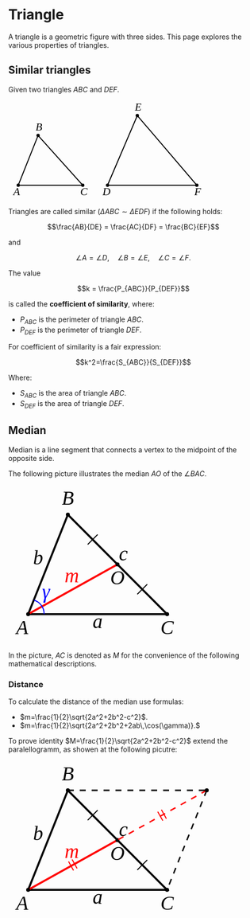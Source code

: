 # Triangle

A triangle is a geometric figure with three sides. This page explores the various properties of triangles.

## Similar triangles

Given two triangles $ABC$ and $DEF$.

<svg
width="500" height="200"
style="font-family: 'LatinModern'" font-style="italic"
fill="black" stroke="black"
xmlns="http://www.w3.org/2000/svg">
  <g fill="none" stroke-width="2">
    <polygon points="20,170 60,70 150,170" />
    <polygon points="200,170 260,30 380,170" />
    </g>
    <g font-size="22" stroke="none">
    <text x="10" y="190" >A</text>
    <text x="55" y="60" >B</text>
    <text x="145" y="190" >C</text>
    <text x="190" y="190" >D</text>
    <text x="255" y="20" >E</text>
    <text x="375" y="190" >F</text>
    </g>
    <circle cx="20" cy="170" r="3" />
    <circle cx="60" cy="70" r="3" />
    <circle cx="150" cy="170" r="3" />
    <circle cx="200" cy="170" r="3" />
    <circle cx="260" cy="30" r="3" />
    <circle cx="380" cy="170" r="3" />
</svg>

Triangles are called similar ($\Delta ABC \sim \Delta EDF$) if the following holds:

$$\frac{AB}{DE} = \frac{AC}{DF} = \frac{BC}{EF}$$

and

$$\angle A = \angle D, \quad \angle B = \angle E, \quad \angle C = \angle F.$$

The value

$$k = \frac{P_{ABC}}{P_{DEF}}$$

is called the **coefficient of similarity**, where:

- $P_{ABC}$ is the perimeter of triangle $ABC$.
- $P_{DEF}$ is the perimeter of triangle $DEF$.

For coefficient of similarity is a fair expression:

$$k^2=\frac{S_{ABC}}{S_{DEF}}$$

Where:

- $S_{ABC}$ is the area of triangle $ABC$.
- $S_{DEF}$ is the area of triangle $DEF$.

## Median

Median is a line segment that connects a vertex to the midpoint of the opposite side.

The following picture illustrates the median $AO$ of the $\angle BAC$.

<svg
  width="360" height="320"
  viewBox="-5 -15 90 80"
  fill="black" font-size="10"
  style="font-family: 'LatinModern'" font-style="italic"
  text-anchor="middle"
  xmlns="http://www.w3.org/2000/svg">
    <polygon
      points="5,50 25,0 75,50"
      fill="none"
      stroke="black"
      stroke-width="1"
    />
    <line x1="5" y1="50" x2="50" y2="25" stroke-width="1" stroke="red"/>
    <g stroke-width="0.5" stroke="black">
      <line x1="60" y1="40" x2="65" y2="35"/>
      <line x1="35"  y1="15" x2="40" y2="10"/>
    </g>
    <circle cx="5" cy="50" r="1"/>
    <circle cx="25" cy="0" r="1"/>
    <circle cx="75" cy="50" r="1"/>
    <circle cx="50" cy="25" r="1"/>
    <text x="2" y="60">A</text>
    <text x="25" y="-5">B</text>
    <text x="75" y="60">C</text>
    <text x="50" y="35">O</text>
    <text x="27" y="34" fill="red">m</text>
    <g fill="black">
      <text x="40" y="57">a</text>
      <text x="10" y="25">b</text>
      <text x="53" y="23">c</text>
    </g>
    <path d="M 8 43 A 7,7 0,0 1 13,50" fill="none" stroke-width="0.5" stroke="blue"/>
    <text x="14" y="42" fill="blue">γ</text>
</svg>

In the picture, $AC$ is denoted as $M$ for the convenience of the following mathematical descriptions. 

### Distance

To calculate the distance of the median use formulas:

- $m=\frac{1}{2}\sqrt{2a^2+2b^2-c^2}$.
- $m=\frac{1}{2}\sqrt{2a^2+2b^2+2ab\,\cos(\gamma)}.$

To prove identity $M=\frac{1}{2}\sqrt{2a^2+2b^2-c^2}$ extend the paralellogramm, as showen at the following picutre:

<svg
  width="440" height="320"
  viewBox="-5 -15 110 80"
  fill="black" font-size="10"
  style="font-family: 'LatinModern'" font-style="italic"
  text-anchor="middle"
  xmlns="http://www.w3.org/2000/svg">
    <polygon
      points="5,50 25,0 75,50"
      fill="none"
      stroke="black"
      stroke-width="1"
    />
    <line x1="5" y1="50" x2="50" y2="25" stroke-width="1" stroke="red"/>
    <g stroke-width="0.5" stroke="black">
      <line x1="60" y1="40" x2="65" y2="35"/>
      <line x1="35"  y1="15" x2="40" y2="10"/>
    </g>
    <circle cx="5" cy="50" r="1"/>
    <circle cx="25" cy="0" r="1"/>
    <circle cx="75" cy="50" r="1"/>
    <circle cx="50" cy="25" r="1"/>
    <text x="2" y="60">A</text>
    <text x="25" y="-5">B</text>
    <text x="75" y="60">C</text>
    <text x="50" y="35">O</text>
    <text x="27" y="34" fill="red">m</text>
    <g fill="black">
      <text x="40" y="57">a</text>
      <text x="10" y="25">b</text>
      <text x="53" y="23">c</text>
    </g>
    <g stroke-width="0.7" stroke="black" stroke-dasharray="3">
      <line x1="25" y1="0" x2="95" y2="0"/>
      <line x1="95" y1="0" x2="75" y2="50"/>
      <line x1="95" y1="0" x2="50" y2="25" stroke="red" />
    </g>
    <g stroke-width="0.5" stroke="red">
      <line x1="70.3" y1="10.75" x2="72.85" y2="15.25"/>
      <line x1="74.65" y1="14.25" x2="72.15" y2="9.75"/>
      <line x1="29.65" y1="39.25" x2="27.15" y2="34.75"/>
      <line x1="27.85" y1="40.25" x2="25.35" y2="35.75"/>
    </g>
    <circle cx="95" cy="0" r="1"/>
</svg>
